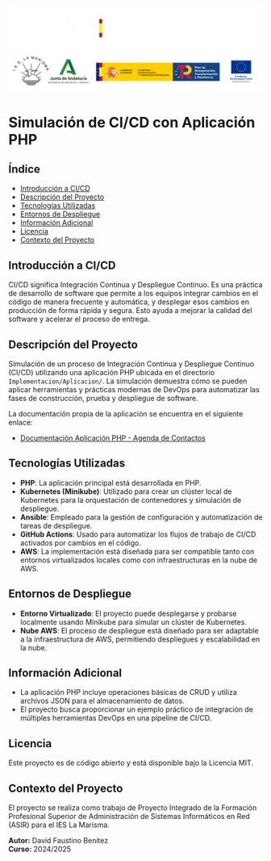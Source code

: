 ![](/img/_bannerD.png#gh-dark-mode-only)
![](/img/_bannerL.png#gh-light-mode-only)

# Simulación de CI/CD con Aplicación PHP

## Índice
- [Introducción a CI/CD](#introducción-a-cicd)
- [Descripción del Proyecto](#descripción-del-proyecto)
- [Tecnologías Utilizadas](#tecnologías-utilizadas)
- [Entornos de Despliegue](#entornos-de-despliegue)
- [Información Adicional](#información-adicional)
- [Licencia](#licencia)
- [Contexto del Proyecto](#contexto-del-proyecto)

## Introducción a CI/CD
CI/CD significa Integración Continua y Despliegue Continuo. Es una práctica de desarrollo de software que permite a los equipos integrar cambios en el código de manera frecuente y automática, y desplegar esos cambios en producción de forma rápida y segura. Esto ayuda a mejorar la calidad del software y acelerar el proceso de entrega.

## Descripción del Proyecto
Simulación de un proceso de Integración Continua y Despliegue Continuo (CI/CD) utilizando una aplicación PHP ubicada en el directorio `Implementacion/Aplicacion/`. La simulación demuestra cómo se pueden aplicar herramientas y prácticas modernas de DevOps para automatizar las fases de construcción, prueba y despliegue de software.

La documentación propia de la aplicación se encuentra en el siguiente enlace:

- [Documentación Aplicación PHP - Agenda de Contactos](./Implementacion/README.md)

## Tecnologías Utilizadas
- **PHP**: La aplicación principal está desarrollada en PHP.
- **Kubernetes (Minikube)**: Utilizado para crear un clúster local de Kubernetes para la orquestación de contenedores y simulación de despliegue.
- **Ansible**: Empleado para la gestión de configuración y automatización de tareas de despliegue.
- **GitHub Actions**: Usado para automatizar los flujos de trabajo de CI/CD activados por cambios en el código.
- **AWS**: La implementación está diseñada para ser compatible tanto con entornos virtualizados locales como con infraestructuras en la nube de AWS.

## Entornos de Despliegue
- **Entorno Virtualizado**: El proyecto puede desplegarse y probarse localmente usando Minikube para simular un clúster de Kubernetes.
- **Nube AWS**: El proceso de despliegue está diseñado para ser adaptable a la infraestructura de AWS, permitiendo despliegues y escalabilidad en la nube.

## Información Adicional
- La aplicación PHP incluye operaciones básicas de CRUD y utiliza archivos JSON para el almacenamiento de datos.
- El proyecto busca proporcionar un ejemplo práctico de integración de múltiples herramientas DevOps en una pipeline de CI/CD.

## Licencia
Este proyecto es de código abierto y está disponible bajo la Licencia MIT.

## Contexto del Proyecto
El proyecto se realiza como trabajo de Proyecto Integrado de la Formación Profesional Superior de Administración de Sistemas Informáticos en Red (ASIR) para el IES La Marisma. 

**Autor:** David Faustino Benitez  
**Curso:** 2024/2025
